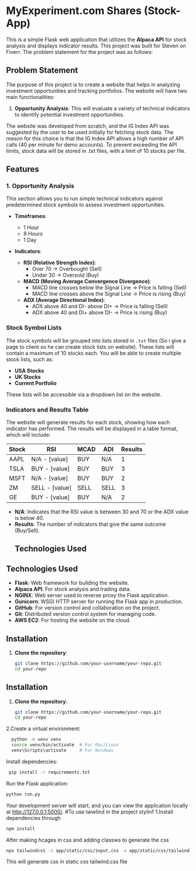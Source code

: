 # MyExperiment.com Shares (Stock-App)

This is a simple Flask web application that utilizes the **Alpaca API** for stock analysis and displays indicator results. This project was built for Steven on Fiverr. The problem statement for the project was as follows:

## Problem Statement
The purpose of this project is to create a website that helps in analyzing investment opportunities and tracking portfolios. The website will have two main functionalities:

1. **Opportunity Analysis**: This will evaluate a variety of technical indicators to identify potential investment opportunities.


The website was developed from scratch, and the IG Index API was suggested by the user to be used initially for fetching stock data. The reason for this choice is that the IG Index API allows a high number of API calls (40 per minute for demo accounts). To prevent exceeding the API limits, stock data will be stored in .txt files, with a limit of 10 stocks per file.

## Features

### 1. Opportunity Analysis
This section allows you to run simple technical indicators against predetermined stock symbols to assess investment opportunities.

- **Timeframes**:
    - 1 Hour
    - 8 Hours
    - 1 Day

- **Indicators**:
    - **RSI (Relative Strength Index)**: 
        - Over 70 → Overbought (Sell)
        - Under 30 → Oversold (Buy)
    - **MACD (Moving Average Convergence Divergence)**:
        - MACD line crosses below the Signal Line → Price is falling (Sell)
        - MACD line crosses above the Signal Line → Price is rising (Buy)
    - **ADX (Average Directional Index)**:
        - ADX above 40 and DI- above DI+ → Price is falling (Sell)
        - ADX above 40 and DI+ above DI- → Price is rising (Buy)

### Stock Symbol Lists
The stock symbols will be grouped into lists stored in `.txt` files (So i give a page to client so he can create stock lists on website). These lists will contain a maximum of 10 stocks each. You will be able to create multiple stock lists, such as:

- **USA Stocks**
- **UK Stocks**
- **Current Portfolio**

These lists will be accessible via a dropdown list on the website.

### Indicators and Results Table
The website will generate results for each stock, showing how each indicator has performed. The results will be displayed in a table format, which will include:

| **Stock** | **RSI**         | **MCAD**     | **ADI**        | **Results** |
|-----------|-----------------|--------------|----------------|-------------|
| AAPL      | N/A - [value]    | BUY          | N/A            | 1           |
| TSLA      | BUY - [value]    | BUY          | BUY            | 3           |
| MSFT      | N/A - [value]    | BUY          | BUY            | 2           |
| ZM        | SELL - [value]   | SELL         | SELL           | 3           |
| GE        | BUY - [value]    | BUY          | N/A            | 2           |

- **N/A**: Indicates that the RSI value is between 30 and 70 or the ADX value is below 40.
- **Results**: The number of indicators that give the same outcome (Buy/Sell).
  ## Technologies Used

## Technologies Used

- **Flask**: Web framework for building the website.
- **Alpaca API**: For stock analysis and trading data.
- **NGINX**: Web server used to reverse proxy the Flask application.
- **Gunicorn**: WSGI HTTP server for running the Flask app in production.
- **GitHub**: For version control and collaboration on the project.
- **Git**: Distributed version control system for managing code.
- **AWS EC2**: For hosting the website on the cloud.


## Installation

1. **Clone the repository**:
   ```bash
   git clone https://github.com/your-username/your-repo.git
   cd your-repo

## Installation

1. **Clone the repository**:
   ```bash
   git clone https://github.com/your-username/your-repo.git
   cd your-repo
2.Create a virtual environment:
 ```bash
   python -m venv venv
   source venv/bin/activate  # For Mac/Linux
   venv\Scripts\activate     # For Windows
  ```
Install dependencies:
```bash
 pip install -r requirements.txt
  ```
Run the Flask application:
```bash
python run.py
  ```
Your development server will start, and you can view the application
locally at http://127.0.0.1:5000/.
#To use taiwlind in the project stylinf
1.Install dependencies through 
```bash
npm install
```
After making hcages in css and adding classws to generate the css 
```bash
npx tailwindcss -i app/static/css/input.css -o app/static/css/tailwind.css
```
This will generate css in static css tailwind.css file



